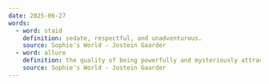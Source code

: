 ```yaml
---
date: 2025-06-27
words:
  - word: staid
    definition: sedate, respectful, and unadventurous. 
    source: Sophie's World - Jostein Gaarder
  - word: allure
    definition: the quality of being powerfully and mysteriously attractive or fascinating.
    source: Sophie's World - Jostein Gaarder
---
```

